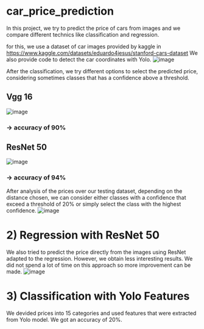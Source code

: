 # car_price_prediction
In this project, we try to predict the price of cars from images and we compare different technics like classification and regression.

for this, we use a dataset of car images provided by kaggle in https://www.kaggle.com/datasets/eduardo4jesus/stanford-cars-dataset
We also provide code to detect the car coordinates with Yolo.
![image](https://github.com/ghalys/VCE_03/assets/127297865/1a963930-4697-4f58-a17c-aebd0c4073ce)

After the classification, we try different options to select the predicted price, considering sometimes classes that has a confidence above a threshold.

## Vgg 16
![image](https://github.com/ghalys/VCE_03/assets/127297865/5086c6b2-a9fa-4130-9cb9-9185fbec6470)
### -> accuracy of 90%

## ResNet 50
![image](https://github.com/ghalys/VCE_03/assets/127297865/0c1129e5-ff0b-43b2-b9fc-45914757c389)
### -> accuracy of 94%

After analysis of the prices over our testing dataset, depending on the distance chosen, we can consider either classes with a confidence that exceed a threshold of 20% or simply select the class with the highest confidence.
![image](https://github.com/ghalys/VCE_03/assets/127297865/15d0c791-13ef-4721-8de0-54cec062ff56)

# 2) Regression with ResNet 50
We also tried to predict the price directly from the images using ResNet adapted to the regression. However, we obtain less interesting results. We did not spend a lot of time on this approach so more improvement can be made.
![image](https://github.com/ghalys/car_price_prediction/assets/127297865/1e940ec2-27ff-4631-b69e-c542faaef81b)


# 3) Classification with Yolo Features
We devided prices into 15 categories and used features that were extracted from Yolo model. We got an accuracy of 20%.
